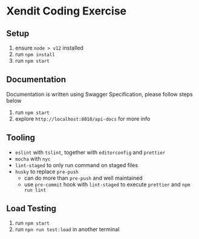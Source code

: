 # Xendit Coding Exercise

## Setup

1. ensure `node > v12` installed
2. run `npm install`
3. run `npm start`

## Documentation

Documentation is written using Swagger Specification, please follow steps below

1. run `npm start`
2. explore `http://localhost:8010/api-docs` for more info

## Tooling

- `eslint` with `tslint`, together with `editorconfig` and `prettier`
- `mocha` with `nyc`
- `lint-staged` to only run command on staged files
- `husky` to replace `pre-push`
  - can do more than `pre-push` and well maintained
  - use `pre-commit` hook with `lint-staged` to execute `prettier` and `npm run lint`

## Load Testing

1. run `npm start`
2. run `npn run test:load` in another terminal
